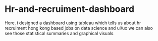 # Hr-and-recruiment-dashboard
Here, i designed a dashboard using tableau which tells us about hr recruiment hong kong based jobs on data science and ui/ux
we can also see those statistical summaries and graphical visuals
